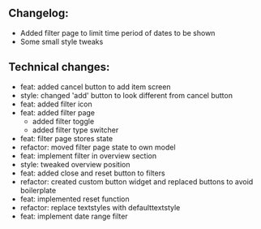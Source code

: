 ## Changelog:
- Added filter page to limit time period of dates to be shown
- Some small style tweaks


## Technical changes:
- feat: added cancel button to add item screen
- style: changed 'add' button to look different from cancel button
- feat: added filter icon
- feat: added filter page
  - added filter toggle
  - added filter type switcher
- feat: filter page stores state
- refactor: moved filter page state to own model
- feat: implement filter in overview section
- style: tweaked overview position
- feat: added close and reset button to filters
- refactor: created custom button widget and replaced buttons to avoid boilerplate
- feat: implemented reset function
- refactor: replace textstyles with defaulttextstyle
- feat: implement date range filter